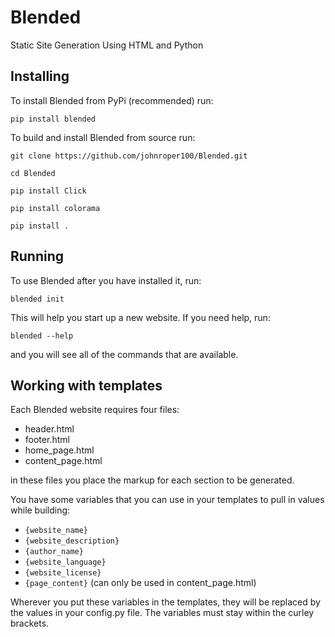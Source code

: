 # Blended
Static Site Generation Using HTML and Python

## Installing

To install Blended from PyPi (recommended) run:

`pip install blended`

To build and install Blended from source run:

`git clone https://github.com/johnroper100/Blended.git`

`cd Blended`

`pip install Click`

`pip install colorama`

`pip install .`

## Running

To use Blended after you have installed it, run:

`blended init`

This will help you start up a new website. If you need help, run:

`blended --help`

and you will see all of the commands that are available.

## Working with templates

Each Blended website requires four files:

* header.html
* footer.html
* home_page.html
* content_page.html

in these files you place the markup for each section to be generated.

You have some variables that you can use in your templates to pull in values while building:

* `{website_name}`
* `{website_description}`
* `{author_name}`
* `{website_language}`
* `{website_license}`
* `{page_content}` (can only be used in content_page.html)

Wherever you put these variables in the templates, they will be replaced by the values in your config.py file. The variables must stay within the curley brackets.
